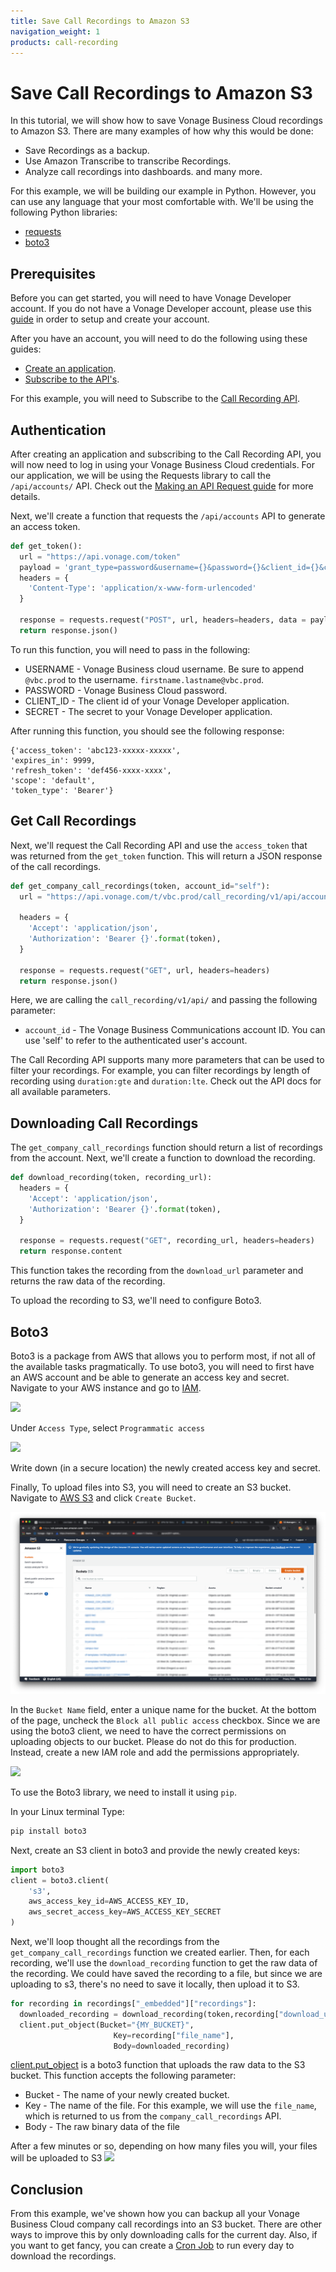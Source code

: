 ```yaml
---
title: Save Call Recordings to Amazon S3
navigation_weight: 1
products: call-recording
---
```


# Save Call Recordings to Amazon S3

In this tutorial, we will show how to save Vonage Business Cloud recordings to Amazon S3. There are many examples of how why this would be done:

* Save Recordings as a backup.
* Use Amazon Transcribe to transcribe Recordings.
* Analyze call recordings into dashboards.
and many more.

For this example, we will be building our example in Python. However, you can use any language that your most comfortable with. We'll be using the following Python libraries:

* [requests](https://requests.readthedocs.io/en/master/)
* [boto3](https://boto3.amazonaws.com/v1/documentation/api/latest/index.html)

## Prerequisites

Before you can get started, you will need to have Vonage Developer account. If you do not have a Vonage Developer account, please use this [guide](_documentation/en/concepts/guides/create-a-developer-account.md) in order to setup and create your account.

After you have an account, you will need to do the following using these guides:

* [Create an application](_documentation/en/concepts/guides/create-an-application.md).
* [Subscribe to the API's](_documentation/en/concepts/guides/create-an-application.md).

For this example, you will need to Subscribe to the [Call Recording API](_documentation/en/call-recording/overview.md).

## Authentication

After creating an application and subscribing to the Call Recording API, you will now need to log in using your Vonage Business Cloud credentials. For our application, we will be using the Requests library to call the `/api/accounts/` API. Check out the [Making an API Request guide](_documentation/en/concepts/guides/make-an-api-request.md) for more details.

Next, we'll create a function that requests the `/api/accounts` API to generate an access token.

```python
def get_token():
  url = "https://api.vonage.com/token"
  payload = 'grant_type=password&username={}&password={}&client_id={}&client_secret={}'.format(USERNAME, PASSWORD, CLIENT_ID, SECRET)
  headers = {
    'Content-Type': 'application/x-www-form-urlencoded'
  }

  response = requests.request("POST", url, headers=headers, data = payload)
  return response.json()
  ```

To run this function, you will need to pass in the following:

* USERNAME - Vonage Business cloud username. Be sure to append `@vbc.prod` to the username. `firstname.lastname@vbc.prod`.
* PASSWORD - Vonage Business Cloud password.
* CLIENT_ID - The client id of your Vonage Developer application.
* SECRET - The secret to your Vonage Developer application.

After running this function, you should see the following response:

```
{'access_token': 'abc123-xxxxx-xxxxx',
'expires_in': 9999,
'refresh_token': 'def456-xxxx-xxxx',
'scope': 'default',
'token_type': 'Bearer'}
 ```

## Get Call Recordings

Next, we'll request the Call Recording API and use the `access_token` that was returned from the `get_token` function. This will return a JSON response of the call recordings.

```python
def get_company_call_recordings(token, account_id="self"):
  url = "https://api.vonage.com/t/vbc.prod/call_recording/v1/api/accounts/{}/company_call_recordings".format(account_id)

  headers = {
    'Accept': 'application/json',
    'Authorization': 'Bearer {}'.format(token),
  }

  response = requests.request("GET", url, headers=headers)
  return response.json()
```

Here, we are calling the `call_recording/v1/api/` and passing the following parameter:

* `account_id` - The Vonage Business Communications account ID. You can use 'self' to refer to the authenticated user's account.

The Call Recording API supports many more parameters that can be used to filter your recordings. For example, you can filter recordings by length of recording using `duration:gte` and `duration:lte`. Check out the API docs for all available parameters.

## Downloading Call Recordings

The `get_company_call_recordings` function should return a list of recordings from the account. Next, we'll create a function to download the recording.

```python
def download_recording(token, recording_url):
  headers = {
    'Accept': 'application/json',
    'Authorization': 'Bearer {}'.format(token),
  }

  response = requests.request("GET", recording_url, headers=headers)
  return response.content
```

This function takes the recording from the `download_url` parameter and returns the raw data of the recording.

To upload the recording to S3, we'll need to configure Boto3.

## Boto3

Boto3 is a package from AWS that allows you to perform most, if not all of the available tasks pragmatically. To use boto3, you will need to first have an AWS account and be able to generate an access key and secret. Navigate to your AWS instance and go to [IAM](https://console.aws.amazon.com/iam/home).

![](images/iam_add_user.png)

Under `Access Type`, select `Programmatic access`

![](images/iam_create_user.png)

Write down (in a secure location) the newly created access key and secret.

Finally, To upload files into S3, you will need to create an S3 bucket. Navigate to [AWS S3](https://s3.console.aws.amazon.com/) and click `Create Bucket`.

![](call_recording_to_s3/images/s3_create_bucket.png)

In the `Bucket Name` field, enter a unique name for the bucket. At the bottom of the page, uncheck the `Block all public access` checkbox. Since we are using the boto3 client, we need to have the correct permissions on uploading objects to our bucket. Please do not do this for production. Instead, create a new IAM role and add the permissions appropriately.

![](/images/s3_config.png)

To use the Boto3 library, we need to install it using `pip`.

In your Linux terminal Type:

```bash
pip install boto3
```

Next, create an S3 client in boto3 and provide the newly created keys:

```python
import boto3
client = boto3.client(
    's3',
    aws_access_key_id=AWS_ACCESS_KEY_ID,
    aws_secret_access_key=AWS_ACCESS_KEY_SECRET
)
```

Next, we'll loop thought all the recordings from the `get_company_call_recordings` function we created earlier.
Then, for each recording, we'll use the `download_recording` function to get the raw data of the recording. We could have saved the recording to a file, but since we are uploading to s3, there's no need to save it locally, then upload it to S3.

```python
for recording in recordings["_embedded"]["recordings"]:
  downloaded_recording = download_recording(token,recording["download_url"])
  client.put_object(Bucket="{MY_BUCKET}",
                       Key=recording["file_name"],
                       Body=downloaded_recording)
```

[client.put_object](https://boto3.amazonaws.com/v1/documentation/api/latest/reference/services/s3.html#S3.Client.put_object) is a boto3 function that uploads the raw data to the S3 bucket. This function accepts the following parameter:

* Bucket - The name of your newly created bucket.
* Key - The name of the file. For this example, we will use the `file_name`, which is returned to us from the `company_call_recordings` API.
* Body - The raw binary data of the file

After a few minutes or so, depending on how many files you will, your files will be uploaded to S3
![](/images/s3_uploaded_files.png)

## Conclusion

From this example, we've shown how you can backup all your Vonage Business Cloud company call recordings into an S3 bucket. There are other ways to improve this by only downloading calls for the current day. Also, if you want to get fancy, you can create a [Cron Job](https://www.ostechnix.com/a-beginners-guide-to-cron-jobs/) to run every day to download the recordings.
